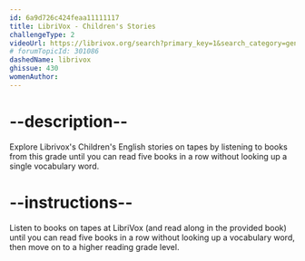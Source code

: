 ```yaml
---
id: 6a9d726c424feaa11111117
title: LibriVox - Children's Stories
challengeType: 2
videoUrl: https://librivox.org/search?primary_key=1&search_category=genre&search_page=1&search_form=get_results
# forumTopicId: 301086
dashedName: librivox
ghissue: 430
womenAuthor: 
---
```


# --description--

Explore Librivox's Children's English stories on tapes by listening to books from this grade until you can read five books in a row without looking up a single vocabulary word.

# --instructions--

Listen to books on tapes at LibriVox (and read along in the provided book) until you can read five books in a row without looking up a vocabulary word, then move on to a higher reading grade level.
